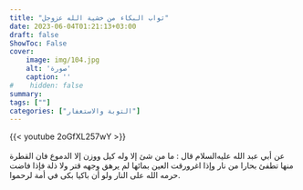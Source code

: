 ```yaml
---
title: "ثواب البكاء من خشية الله عزوجل"
date: 2023-06-04T01:21:13+03:00
draft: false
ShowToc: False
cover:
    image: img/104.jpg
    alt: 'صورة'
    caption: ''
#    hidden: false
summary: 
tags: [""]
categories: ["التوبة والاستغفار"]
---
```

{{< youtube 2oGfXL257wY >}}  
 <br>
عن أبي عبد الله عليه‌السلام قال : ما من شئ إلا وله كيل ووزن إلا
الدموع فان القطرة منها تطفئ بحارا من نار وإذا اغرورقت العين بمائها
لم يرهق وجهه قتر ولا ذلة فإذا فاضت حرمه الله على النار ولو أن باكيا
بكى في أمة لرحموا.

